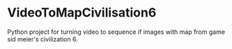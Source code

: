 # VideoToMapCivilisation6
Python project for turning video to sequence if images with map from game sid meier's civilization 6.
